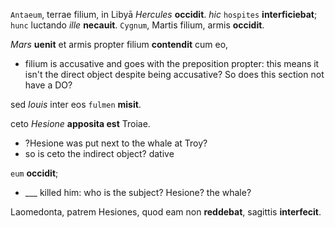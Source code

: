 `Antaeum`, terrae filium, in Libyā *Hercules* **occidit**. *hic* `hospites` **interficiebat**; `hunc` luctando *ille* **necauit**. `Cygnum`, Martis filium, armis **occidit**. 

*Mars* **uenit** et armis propter filium **contendit** cum eo, 
- filium is accusative and goes with the preposition propter: this means it isn't the direct object despite being accusative? So does this section not have a DO?

sed *Iouis* inter eos `fulmen` **misit**. 

ceto *Hesione* **apposita est** Troiae. 
- ?Hesione was put next to the whale at Troy?
- so is ceto the indirect object? dative

`eum` **occidit**; 
- ___ killed him: who is the subject? Hesione? the whale?

Laomedonta, patrem Hesiones, quod eam non **reddebat**, sagittis **interfecit**.
